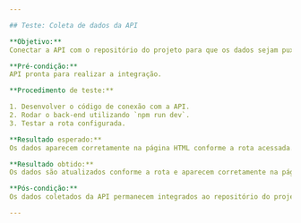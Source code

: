 ```yaml
---

## Teste: Coleta de dados da API

**Objetivo:**  
Conectar a API com o repositório do projeto para que os dados sejam puxados diretamente do banco do Centro Paula Souza.

**Pré-condição:**  
API pronta para realizar a integração.

**Procedimento de teste:**

1. Desenvolver o código de conexão com a API.
2. Rodar o back-end utilizando `npm run dev`.
3. Testar a rota configurada.

**Resultado esperado:**  
Os dados aparecem corretamente na página HTML conforme a rota acessada.

**Resultado obtido:**  
Os dados são atualizados conforme a rota e aparecem corretamente na página HTML.

**Pós-condição:**  
Os dados coletados da API permanecem integrados ao repositório do projeto e disponíveis para exibição e manipulação nas páginas HTML conforme as rotas configuradas.

---
```

